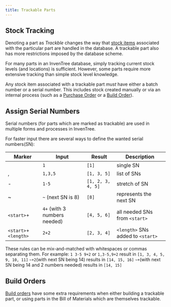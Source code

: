 ```yaml
---
title: Trackable Parts
---
```


## Stock Tracking

Denoting a part as *Trackble* changes the way that [stock items](../stock/index.md) associated with the particular part are handled in the database. A trackable part also has more restrictions imposed by the database scheme.

For many parts in an InvenTree database, simply tracking current stock levels (and locations) is sufficient. However, some parts require more extensive tracking than simple stock level knowledge.

Any stock item associated with a trackable part *must* have either a batch number or a serial number. This includes stock created manually or via an internal process (such as a [Purchase Order](../purchasing/purchase_order.md) or a [Build Order](../manufacturing/build.md)).

## Assign Serial Numbers

Serial numbers (for parts which are marked as trackable) are used in multiple forms and processes in InvenTree.

For faster input there are several ways to define the wanted serial numbers(SN):

| Marker | Input | Result | Description |
| --- | --- | --- | --- |
|  | `1` | `[1]` | single SN |
| , | `1,3,5` | `[1, 3, 5]` | list of SNs |
| - | `1-5` | `[1, 2, 3, 4, 5]` | stretch of SN |
| ~ | `~` (next SN is 8) | `[8]` | represents the next SN |
| `<start>`+ | `4+` (with 3 numbers needed) | `[4, 5, 6]` | all needed SNs from `<start>` |
| `<start>`+`<length>` | `2+2` | `[2, 3, 4]` | `<length>` SNs added to `<start>` |

These rules can be mix-and-matched with whitespaces or commas separating them.
For example:
`1 3-5 9+2` or `1,3-5,9+2` result in `[1, 3, 4, 5, 9, 10, 11]`
`~+2`(with next SN being 14) results in `[14, 15, 16]`
`~+`(with next SN being 14 and 2 numbers needed) results in `[14, 15]`


## Build Orders

[Build orders](../manufacturing/build.md) have some extra requirements when either building a trackable part, or using parts in the Bill of Materials which are themselves trackable.
